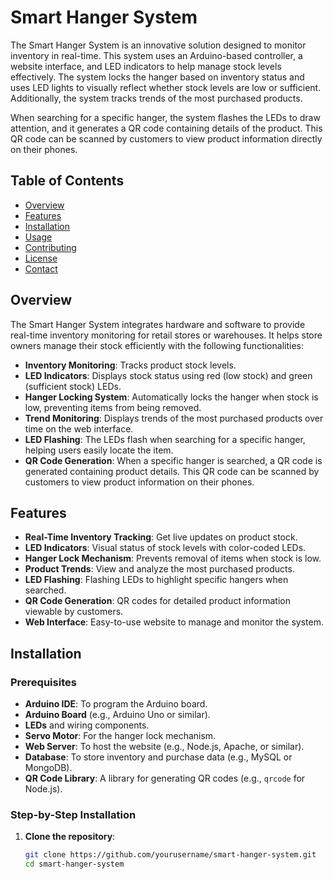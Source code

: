 # Smart Hanger System

The Smart Hanger System is an innovative solution designed to monitor inventory in real-time. This system uses an Arduino-based controller, a website interface, and LED indicators to help manage stock levels effectively. The system locks the hanger based on inventory status and uses LED lights to visually reflect whether stock levels are low or sufficient. Additionally, the system tracks trends of the most purchased products. 

When searching for a specific hanger, the system flashes the LEDs to draw attention, and it generates a QR code containing details of the product. This QR code can be scanned by customers to view product information directly on their phones.

## Table of Contents

- [Overview](#overview)
- [Features](#features)
- [Installation](#installation)
- [Usage](#usage)
- [Contributing](#contributing)
- [License](#license)
- [Contact](#contact)

## Overview

The Smart Hanger System integrates hardware and software to provide real-time inventory monitoring for retail stores or warehouses. It helps store owners manage their stock efficiently with the following functionalities:

- **Inventory Monitoring**: Tracks product stock levels.
- **LED Indicators**: Displays stock status using red (low stock) and green (sufficient stock) LEDs.
- **Hanger Locking System**: Automatically locks the hanger when stock is low, preventing items from being removed.
- **Trend Monitoring**: Displays trends of the most purchased products over time on the web interface.
- **LED Flashing**: The LEDs flash when searching for a specific hanger, helping users easily locate the item.
- **QR Code Generation**: When a specific hanger is searched, a QR code is generated containing product details. This QR code can be scanned by customers to view product information on their phones.

## Features

- **Real-Time Inventory Tracking**: Get live updates on product stock.
- **LED Indicators**: Visual status of stock levels with color-coded LEDs.
- **Hanger Lock Mechanism**: Prevents removal of items when stock is low.
- **Product Trends**: View and analyze the most purchased products.
- **LED Flashing**: Flashing LEDs to highlight specific hangers when searched.
- **QR Code Generation**: QR codes for detailed product information viewable by customers.
- **Web Interface**: Easy-to-use website to manage and monitor the system.

## Installation

### Prerequisites

- **Arduino IDE**: To program the Arduino board.
- **Arduino Board** (e.g., Arduino Uno or similar).
- **LEDs** and wiring components.
- **Servo Motor**: For the hanger lock mechanism.
- **Web Server**: To host the website (e.g., Node.js, Apache, or similar).
- **Database**: To store inventory and purchase data (e.g., MySQL or MongoDB).
- **QR Code Library**: A library for generating QR codes (e.g., `qrcode` for Node.js).

### Step-by-Step Installation

1. **Clone the repository**:
   ```bash
   git clone https://github.com/yourusername/smart-hanger-system.git
   cd smart-hanger-system

